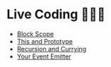 # Live Coding 🧑🏼‍💻

- [Block Scope](./block-scope.js)
- [This and Prototype](./this-and-prototype.js)
- [Recursion and Currying](./recursion-and-currying.js)
- [Your Event Emitter](./your-event-emitter.js)
